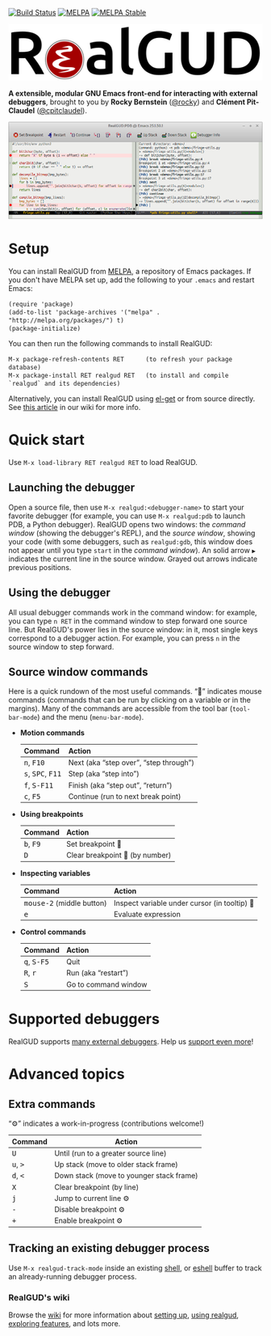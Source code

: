 [![Build Status][travis-image]][travis-url]
[![MELPA][melpa-image]][melpa]
[![MELPA Stable][melpa-stable-image]][melpa-stable]

![RealGUD logo](etc/realgud-logo.png)

**A extensible, modular GNU Emacs front-end for interacting with external debuggers**, brought to you by **Rocky Bernstein** ([@rocky](https://github.com/rocky)) and **Clément Pit-Claudel** ([@cpitclaudel](https://github.com/cpitclaudel)).

![RealGUD screenshot](etc/realgud.png)

# Setup

You can install RealGUD from [MELPA](http://melpa.org/#/getting-started), a repository of Emacs packages. If you don't have MELPA set up, add the following to your `.emacs` and restart Emacs:

```elisp
(require 'package)
(add-to-list 'package-archives '("melpa" . "http://melpa.org/packages/") t)
(package-initialize)
```

You can then run the following commands to install RealGUD:

```
M-x package-refresh-contents RET      (to refresh your package database)
M-x package-install RET realgud RET   (to install and compile `realgud` and its dependencies)
```

Alternatively, you can install RealGUD using [el-get](http://www.emacswiki.org/emacs/el-get) or from source directly. See [this article](https://github.com/realgud/realgud/wiki/How-to-Install) in our wiki for more info.

# Quick start

Use `M-x load-library RET realgud RET` to load RealGUD.

## Launching the debugger

Open a source file, then use `M-x realgud:<debugger-name>` to start your favorite debugger (for example, you can use `M-x realgud:pdb` to launch PDB, a Python debugger).  RealGUD opens two windows: the *command window* (showing the debugger's REPL), and the *source window*, showing your code (with some debuggers, such as `realgud:gdb`, this window does not appear until you type `start` in the *command window*).  An solid arrow `▶` indicates the current line in the source window.  Grayed out arrows indicate previous positions.

## Using the debugger

All usual debugger commands work in the command window: for example, you can type `n RET` in the command window to step forward one source line. But RealGUD's power lies in the source window: in it, most single keys correspond to a debugger action. For example, you can press `n` in the source window to step forward.

## Source window commands

Here is a quick rundown of the most useful commands. “🐁” indicates mouse commands (commands that can be run by clicking on a variable or in the margins). Many of the commands are accessible from the tool bar (`tool-bar-mode`) and the menu (`menu-bar-mode`).

* **Motion commands**

    | Command                                       | Action                                        |
    | --------------------------------------------- | --------------------------------------------- |
    | <kbd>n</kbd>, <kbd>F10</kbd>                  | Next (aka “step over”, “step through”)        |
    | <kbd>s</kbd>, <kbd>SPC</kbd>, <kbd>F11</kbd>  | Step (aka “step into”)                        |
    | <kbd>f</kbd>, <kbd>S-F11</kbd>                | Finish (aka “step out”, “return”)             |
    | <kbd>c</kbd>, <kbd>F5</kbd>                   | Continue (run to next break point)            |

* **Using breakpoints**

    | Command                                       | Action                                        |
    | --------------------------------------------- | --------------------------------------------- |
    | <kbd>b</kbd>, <kbd>F9</kbd>                   | Set breakpoint 🐁                              |
    | <kbd>D</kbd>                                  | Clear breakpoint 🐁 (by number)                |

* **Inspecting variables**

    | Command                                       | Action                                        |
    | --------------------------------------------- | --------------------------------------------- |
    | <kbd>mouse-2</kbd> (middle button)            | Inspect variable under cursor (in tooltip) 🐁  |
    | <kbd>e</kbd>                                  | Evaluate expression                           |

* **Control commands**

    | Command                                       | Action                                        |
    | --------------------------------------------- | --------------------------------------------- |
    | <kbd>q</kbd>, <kbd>S-F5</kbd>                 | Quit                                          |
    | <kbd>R</kbd>, <kbd>r</kbd>                    | Run (aka “restart”)                           |
    | <kbd>S</kbd>                                  | Go to command window                          |

# Supported debuggers

RealGUD supports [many external debuggers](https://github.com/realgud/realgud/wiki/Debuggers-Available).  Help us [support even more](https://github.com/realgud/realgud/wiki/How-to-add-a-new-debugger)!

# Advanced topics

## Extra commands

“⚙” indicates a work-in-progress (contributions welcome!)

| Command                                      | Action                                         |
| -------------------------------------------- | ---------------------------------------------- |
| <kbd>U</kbd>                                 | Until (run to a greater source line)           |
| <kbd>u</kbd>, <kbd>&gt;</kbd>                | Up stack (move to older stack frame)           |
| <kbd>d</kbd>, <kbd>&lt;</kbd>                | Down stack (move to younger stack frame)       |
| <kbd>X</kbd>                                 | Clear breakpoint (by line)                     |
| <kbd>j</kbd>                                 | Jump to current line ⚙                         |
| <kbd>-</kbd>                                 | Disable breakpoint ⚙                           |
| <kbd>+</kbd>                                 | Enable breakpoint ⚙                            |

## Tracking an existing debugger process

Use `M-x realgud-track-mode` inside an existing [shell](http://www.gnu.org/software/emacs/manual/html_node/emacs/Shell.html), or [eshell](https://www.gnu.org/software/emacs/manual/html_mono/eshell.html) buffer to track an already-running debugger process.

### RealGUD's wiki

Browse the [wiki](https://github.com/realgud/realgud/wiki) for more information about [setting up](https://github.com/realgud/realgud/wiki/How-to-Install), [using realgud](https://github.com/realgud/realgud/wiki/How-to-Use), [exploring features](https://github.com/realgud/realgud/wiki/Features), and lots more.

[travis-image]: https://api.travis-ci.org/realgud/realgud.svg?branch=master
[travis-url]: https://travis-ci.org/realgud/realgud
[melpa-stable-image]: http://stable.melpa.org/packages/realgud-badge.svg
[melpa-stable]: http://stable.melpa.org/#/realgud
[melpa-image]: http://melpa.org/packages/realgud-badge.svg
[melpa]: http://melpa.org/#/realgud
